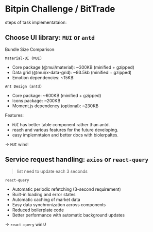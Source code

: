 
# Bitpin Challenge / BitTrade

steps of task implementataion:

## Choose UI library: `MUI` or `antd`

Bundle Size Comparison

`Material-UI (MUI)`

- Core package (@mui/material): ~300KB (minified + gzipped)
- Data grid (@mui/x-data-grid): ~93.5kb (minified + gzipped)
- Emotion dependencies: ~15KB

`Ant Design (antd)`
- Core package: ~600KB (minified + gzipped)
- Icons package: ~200KB
- Moment.js dependency (optional): ~230KB

Features:
- `MUI` has better table component rather than antd.
- reach and various features for the future developing.
- easy implemntaion and better docs with biolerpaltes.

-> `MUI` wins!

## Service request handling: `axios` or `react-query`

> list need to update each 3 seconds

`react-query`
- Automatic periodic refetching (3-second requirement)
- Built-in loading and error states
- Automatic caching of market data
- Easy data synchronization across components
- Reduced boilerplate code
- Better performance with automatic background updates

-> `react-query` wins!